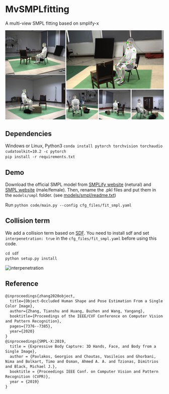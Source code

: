 # MvSMPLfitting
A multi-view SMPL fitting based on smplify-x

![figure](/images/teaser.jpg)

## Dependencies
Windows or Linux, Python3
```conda install pytorch torchvision torchaudio cudatoolkit=10.2 -c pytorch```<br>
```pip install -r requirements.txt```


## Demo
Download the official SMPL model from [SMPLify website](http://smplify.is.tuebingen.mpg.de/) \(netural) and [SMPL website](https://smpl.is.tue.mpg.de/) \(male/female). Then, rename the .pkl files and put them in the ```models/smpl``` folder. (see [models/smpl/readme.txt](./models/smpl/readme.txt))

Run ```python code/main.py --config cfg_files/fit_smpl.yaml```

## Collision term
We add a collision term based on [SDF](https://github.com/JiangWenPL/multiperson/tree/master/sdf). You need to install sdf and set ```interpenetration: true``` in the ```cfg_files/fit_smpl.yaml``` before using this code.
```
cd sdf
python setup.py install
```
![interpenetration](/images/interpenetration.png)

## Reference
```
@inproceedings{zhang2020object,
  title={Object-Occluded Human Shape and Pose Estimation From a Single Color Image},
  author={Zhang, Tianshu and Huang, Buzhen and Wang, Yangang},
  booktitle={Proceedings of the IEEE/CVF Conference on Computer Vision and Pattern Recognition},
  pages={7376--7385},
  year={2020}
}
@inproceedings{SMPL-X:2019,
  title = {Expressive Body Capture: 3D Hands, Face, and Body from a Single Image},
  author = {Pavlakos, Georgios and Choutas, Vasileios and Ghorbani, Nima and Bolkart, Timo and Osman, Ahmed A. A. and Tzionas, Dimitrios and Black, Michael J.},
  booktitle = {Proceedings IEEE Conf. on Computer Vision and Pattern Recognition (CVPR)},
  year = {2019}
}
```
